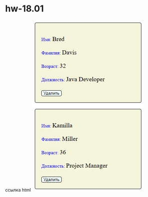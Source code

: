 # hw-18.01 
 ссылка html
[![ссылка html](./src/img/18.01.png)](https://tati1129.github.io/hw-18.01/)